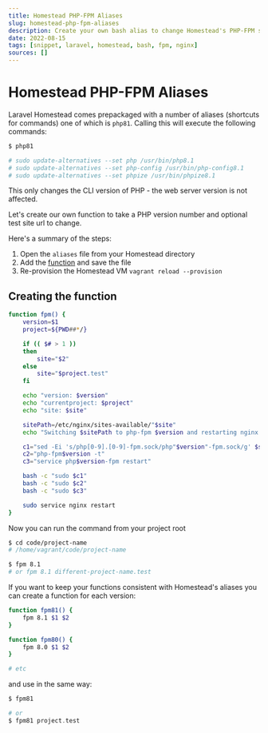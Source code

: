 ```yaml
---
title: Homestead PHP-FPM Aliases
slug: homestead-php-fpm-aliases
description: Create your own bash alias to change Homestead's PHP-FPM settings per site.
date: 2022-08-15
tags: [snippet, laravel, homestead, bash, fpm, nginx]
sources: []
---
```

# Homestead PHP-FPM Aliases

Laravel Homestead comes prepackaged with a number of aliases (shortcuts for commands) one of which is `php81`. Calling this will execute the following commands:

```bash
$ php81

# sudo update-alternatives --set php /usr/bin/php8.1
# sudo update-alternatives --set php-config /usr/bin/php-config8.1
# sudo update-alternatives --set phpize /usr/bin/phpize8.1
```

This only changes the CLI version of PHP - the web server version is not affected.

Let's create our own function to take a PHP version number and optional test site url to change.

Here's a summary of the steps:

1. Open the `aliases` file from your Homestead directory
2. Add the [function](#fpm-function) and save the file
3. Re-provision the Homestead VM `vagrant reload --provision`

## Creating the function

```bash
function fpm() {
    version=$1
    project=${PWD##*/}

    if (( $# > 1 ))
    then
        site="$2"
    else
        site="$project.test"
    fi

    echo "version: $version"
    echo "currentproject: $project"
    echo "site: $site"

    sitePath=/etc/nginx/sites-available/"$site"
    echo "Switching $sitePath to php-fpm $version and restarting nginx..."

    c1="sed -Ei 's/php[0-9].[0-9]-fpm.sock/php"$version"-fpm.sock/g' $sitePath"
    c2="php-fpm$version -t"
    c3="service php$version-fpm restart"

    bash -c "sudo $c1"
    bash -c "sudo $c2"
    bash -c "sudo $c3"

    sudo service nginx restart
}
```

Now you can run the command from your project root

```bash
$ cd code/project-name
# /home/vagrant/code/project-name

$ fpm 8.1
# or fpm 8.1 different-project-name.test
```

If you want to keep your functions consistent with Homestead's aliases you can create a function for each version:

```bash
function fpm81() {
    fpm 8.1 $1 $2
}

function fpm80() {
    fpm 8.0 $1 $2
}

# etc
```

and use in the same way:

```php
$ fpm81

# or
$ fpm81 project.test
```